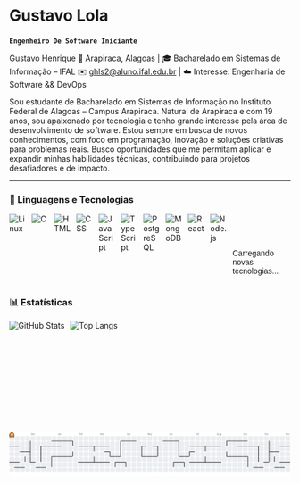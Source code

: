 # Gustavo Lola

**`Engenheiro De Software Iniciante`**

Gustavo Henrique
📍 Arapiraca, Alagoas | 🎓 Bacharelado em Sistemas de Informação – IFAL
✉️ ghls2@aluno.ifal.edu.br | ☁️ Interesse: Engenharia de Software && DevOps

Sou estudante de Bacharelado em Sistemas de Informação no Instituto Federal de Alagoas – Campus Arapiraca. Natural de Arapiraca e com 19 anos, sou apaixonado por tecnologia e tenho grande interesse pela área de desenvolvimento de software. Estou sempre em busca de novos conhecimentos, com foco em programação, inovação e soluções criativas para problemas reais. Busco oportunidades que me permitam aplicar e expandir minhas habilidades técnicas, contribuindo para projetos desafiadores e de impacto.


---

### 🤖 Linguagens e Tecnologias
<img 
    align="left" 
    alt="Linux" 
    title="Linux"
    width="30px" 
    style="padding-right: 10px;" 
    src="https://cdn.jsdelivr.net/gh/devicons/devicon@latest/icons/linux/linux-original.svg" 
/>
<img 
    align="left" 
    alt="C" 
    title="C"
    width="30px" 
    style="padding-right: 10px;" 
    src="https://cdn.jsdelivr.net/gh/devicons/devicon@latest/icons/c/c-original.svg" 
/>
<img 
    align="left" 
    alt="HTML"
    title="HTML" 
    width="30px" 
    style="padding-right: 10px;" 
    src="https://cdn.jsdelivr.net/gh/devicons/devicon@latest/icons/html5/html5-original.svg" 
/>
<img 
    align="left" 
    alt="CSS" 
    title="CSS"
    width="30px" 
    style="padding-right: 10px;" 
    src="https://cdn.jsdelivr.net/gh/devicons/devicon@latest/icons/css3/css3-original.svg" 
/>
<img 
    align="left" 
    alt="JavaScript" 
    title="JavaScript"
    width="30px" 
    style="padding-right: 10px;" 
    src="https://cdn.jsdelivr.net/gh/devicons/devicon@latest/icons/javascript/javascript-original.svg" 
/>
<img 
    align="left" 
    alt="TypeScript" 
    title="TypeScript"
    width="30px" 
    style="padding-right: 10px;" 
    src="https://cdn.jsdelivr.net/gh/devicons/devicon@latest/icons/typescript/typescript-original.svg" 
/>
<img 
    align="left" 
    alt="PostgreSQL" 
    title="PostgreSQL"
    width="30px" 
    style="padding-right: 10px;" 
    src="https://cdn.jsdelivr.net/gh/devicons/devicon@latest/icons/postgresql/postgresql-original.svg" 
/>
<img 
    align="left" 
    alt="MongoDB" 
    title="MongoDB"
    width="30px" 
    style="padding-right: 10px;" 
    src="https://cdn.jsdelivr.net/gh/devicons/devicon@latest/icons/mongodb/mongodb-original.svg" 
/>
<img 
    align="left" 
    alt="React" 
    title="React"
    width="30px" 
    style="padding-right: 10px;" 
    src="https://cdn.jsdelivr.net/gh/devicons/devicon@latest/icons/react/react-original.svg" 
/>
<img 
    align="left" 
    alt="Node.js" 
    title="Node.js"
    width="30px" 
    style="padding-right: 10px;" 
    src="https://cdn.jsdelivr.net/gh/devicons/devicon@latest/icons/nodejs/nodejs-original.svg" 
/>

<br></br>


<div style="display: flex; flex-direction: column; gap: 10px; font-family: sans-serif;">
  <p>Carregando novas tecnologias...</p>
</div>


### 📊 Estatísticas

<p>
<img
  align="left"
  alt="GitHub Stats"
  height="200"
  style="padding-right: 10px;"
  src="https://github-readme-stats.vercel.app/api?username=gustavo-lola&show_icons=true&hide=stars&cache_seconds=1800&bg_color=0E0E0E&title_color=E4E4E4&text_color=C0C0C0&icon_color=FF8C00&border_color=2A2A2A"
/>
<img
  align="left"
  alt="Top Langs"
  height="150"
  src="https://github-readme-stats.vercel.app/api/top-langs/?username=gustavo-lola&layout=compact&langs_count=9&cache_seconds=1800&bg_color=0E0E0E&title_color=E4E4E4&text_color=C0C0C0&icon_color=FF8C00&border_color=2A2A2A"
/>

</p>

<br></br>
<br></br>
<br></br>


<picture>
  <source media="(prefers-color-scheme: dark)" srcset="https://raw.githubusercontent.com/gustavo-lola/gustavo-lola/output/pacman-contribution-graph-dark.svg">
  <source media="(prefers-color-scheme: light)" srcset="https://raw.githubusercontent.com/gustavo-lola/gustavo-lola/output/pacman-contribution-graph.svg">
  <img alt="Pac-Man contribution graph" src="https://raw.githubusercontent.com/gustavo-lola/gustavo-lola/output/pacman-contribution-graph.svg">
</picture>

